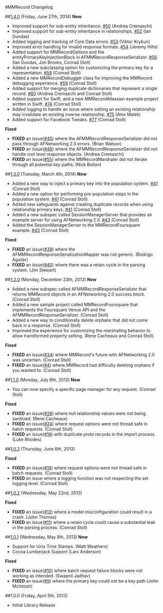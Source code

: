 #MMRecord Changelog

##[1.4.0](https://github.com/mutualmobile/MMRecord/issues?milestone=6&state=closed) (Friday, June 27th, 2014)
**New**
* Improved support for sub-entity inheritance. [#50](https://github.com/mutualmobile/MMRecord/issues/50) (Andrea Cremaschi)
* Improved support for sub-entity inheritance in relationships. [#52](https://github.com/mutualmobile/MMRecord/pull/52) (Ian Dundas)
* Added logging and tracking of Core Data errors. [#53](https://github.com/mutualmobile/MMRecord/issues/53) (Viktor Krykun)
* Improved error handling for invalid response formats. [#54](https://github.com/mutualmobile/MMRecord/pull/54) (Jeremy Hilts)
* Added support for MMRecordOptions and the entityPrimaryKeyInjectionBlock in AFMMRecordResponseSerializer. [#56](https://github.com/mutualmobile/MMRecord/issues/56) (Ian Dundas, Jon Brooks, Conrad Stoll)
* Added a new subclassing option for customizing the primary key for a representation. [#58](https://github.com/mutualmobile/MMRecord/pull/58) (Conrad Stoll)
* Added a new MMRecordDebugger class for improving the MMRecord debugging experience. [#59](https://github.com/mutualmobile/MMRecord/pull/59) (Conrad Stoll)
* Added support for merging duplicate dictionaries that represent a single record. [#60](https://github.com/mutualmobile/MMRecord/pull/60) (Andrea Cremaschi and Conrad Stoll)
* Added support for Swift, and a new MMRecordAtlassian example project written in Swift. [#74](https://github.com/mutualmobile/MMRecord/pull/74) (Conrad Stoll)
* Added logging to handle an issue where setting an existing relationship may invalidate an existing inverse relationship. [#75](https://github.com/mutualmobile/MMRecord/issues/75) (Alex Malek)
* Added support for Facebook Tweaks. [#77](https://github.com/mutualmobile/MMRecord/pull/77) (Conrad Stoll)

**Fixed**
* **FIXED** an issue([#45](https://github.com/mutualmobile/MMRecord/issues/45)) where the AFMMRecordResponseSerializer did not pass through AFNetworking 2.0 errors. (Brian Watson)
* **FIXED** an issue([#46](https://github.com/mutualmobile/MMRecord/issues/46)) where the AFMMRecordResponseSerializer did not handle root level response objects. (Andrea Cremaschi)
* **FIXED** an issue([#55](https://github.com/mutualmobile/MMRecord/pull/55)) where the MMRecordMarshaler did not iterate through all potential key paths. (Nick Bolton)


##[1.3.0](https://github.com/mutualmobile/MMRecord/issues?milestone=6&state=closed) (Tuesday, March 4th, 2014)
**New**
* Added a new way to inject a primary key into the population system. [#41](https://github.com/mutualmobile/MMRecord/pull/41) (Conrad Stoll)
* Added a new option for performing pre-population steps in the population system. [#41](https://github.com/mutualmobile/MMRecord/pull/41) (Conrad Stoll)
* Added new safeguards against creating duplicate records when using relationship primary keys. [#41](https://github.com/mutualmobile/MMRecord/pull/41) (Conrad Stoll)
* Added a new subspec called SessionManagerServer that provides an example server for using AFNetworking 2.0. [#43](https://github.com/mutualmobile/MMRecord/pull/43) (Conrad Stoll)
* Added the SessionManagerServer to the MMRecordFoursquare example. [#43](https://github.com/mutualmobile/MMRecord/pull/43) (Conrad Stoll)

**Fixed**
* **FIXED** an issue([#39](https://github.com/mutualmobile/MMRecord/issues/39)) where the AFMMRecordResponseSerializationMapper was not generic. (Rodrigo Aguilar)
* **FIXED** an issue([#40](https://github.com/mutualmobile/MMRecord/issues/40)) where there was a retain cycle in the parsing system. (Jim Stewart)

##[1.2.0](https://github.com/mutualmobile/MMRecord/issues?milestone=5&state=closed) (Monday, December 23th, 2013)
**New**
* Added a new subspec called AFMMRecordResponseSerializer that returns MMRecord objects in an AFNetworking 2.0 success block. (Conrad Stoll)
* Added a new sample project called MMRecordFoursquare that implements the Foursquare Venue API and the AFMMRecordResponseSerializer. (Conrad Stoll)
* Added a new way to conditionally delete orphans that did not come back in a response. (Conrad Stoll)
* Improved the experience for customizing the marshalling behavior to allow transformed property setting. (Rene Cacheaux and Conrad Stoll)

**Fixed**
* **FIXED** an issue([#34](https://github.com/mutualmobile/MMRecord/issues/34)) where MMRecord's future with AFNetworking 2.0 was uncertain. (Conrad Stoll)
* **FIXED** an issue([#4](https://github.com/mutualmobile/MMRecord/issues/4)) where MMRecord had difficulty deleting orphans if you wanted to. (Conrad Stoll)

##[1.1.0](https://github.com/mutualmobile/MMRecord/issues?milestone=4&state=closed) (Monday, July 8th, 2013)
**New**
* You can now specify a specific page manager for any request. (Conrad Stoll)

**Fixed**
* **FIXED** an issue([#28](https://github.com/mutualmobile/MMRecord/pull/28)) where null relationship values were not being sanitized. (Rene Cacheaux)
* **FIXED** an issue([#24](https://github.com/mutualmobile/MMRecord/pull/24)) where request options were not thread safe in batch requests. (Conrad Stoll)
* **FIXED** an issue([#16](https://github.com/mutualmobile/MMRecord/issues/16)) with duplicate proto records in the import process. (Luke Rhodes)

##[1.0.3](https://github.com/mutualmobile/MMRecord/issues?milestone=3&state=closed) (Thursday, June 6th, 2013)

**Fixed**
* **FIXED** an issue([#19](https://github.com/mutualmobile/MMRecord/pull/19)) where request options were not thread safe in batch requests. (Conrad Stoll)
* **FIXED** an issue where a logging function was not respecting the set logging level. (Conrad Stoll)

##[1.0.2](https://github.com/mutualmobile/MMRecord/issues?milestone=2&state=closed) (Wednesday, May 22nd, 2013)

**Fixed**
* **FIXED** an issue([#12](https://github.com/mutualmobile/MMRecord/pull/12)) where a model misconfiguration could result in a crash. (John Thomas)
* **FIXED** an issue([#11](https://github.com/mutualmobile/MMRecord/pull/11)) where a retain cycle could cause a substantial leak in the parsing process. (Conrad Stoll)

##[1.0.1](https://github.com/mutualmobile/MMRecord/issues?milestone=1&state=closed) (Wednesday, May 8th, 2013)
**New**
* Support for Unix Time Stamps. (Matt Weathers)
* Cocoa Lumberjack Support (Lars Anderson)

**Fixed**
* **FIXED** an issue([#10](https://github.com/mutualmobile/MMRecord/pull/10)) where batch request failure blocks were not working as intended. (Swapnil Jadhav)
* **FIXED** an issue([#9](https://github.com/mutualmobile/MMRecord/pull/9)) where the primary key could not be a key path (John McIntosh)

##1.0.0 (Friday, April 5th, 2013)
 * Initial Library Release